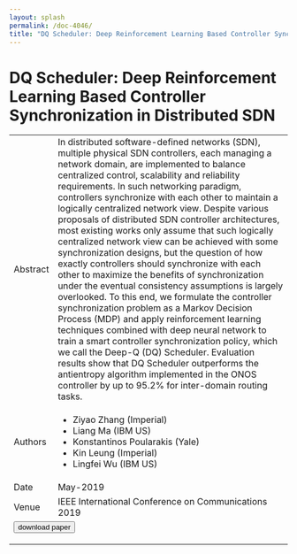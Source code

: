 ```yaml
---
layout: splash
permalink: /doc-4046/
title: "DQ Scheduler: Deep Reinforcement Learning Based Controller Synchronization in Distributed SDN"
---
```


# DQ Scheduler: Deep Reinforcement Learning Based Controller Synchronization in Distributed SDN

<table>
    <tbody>
    <tr>
        <td>Abstract</td>
        <td>In distributed software-defined networks (SDN), multiple physical SDN controllers, each managing a network domain, are implemented to balance centralized control, scalability and reliability requirements. In such networking paradigm, controllers synchronize with each other to maintain a logically centralized network view. Despite various proposals of distributed SDN controller architectures, most existing works only assume that such logically centralized network view can be achieved with some synchronization designs, but the question of how exactly controllers should synchronize with each other to maximize the benefits of synchronization under the eventual consistency assumptions is largely overlooked. To this end, we formulate the controller synchronization problem as a Markov Decision Process (MDP) and apply reinforcement learning techniques combined with deep neural network to train a smart controller synchronization policy, which we call the Deep-Q (DQ) Scheduler. Evaluation results show that DQ Scheduler outperforms the antientropy algorithm implemented in the ONOS controller by up to 95.2% for inter-domain routing tasks.</td>
    </tr>
    <tr>
        <td>Authors</td>
        <td>
            <ul>
                <li>Ziyao Zhang (Imperial)</li>
                <li>Liang Ma (IBM US)</li>
                <li>Konstantinos Poularakis (Yale)</li>
                <li>Kin Leung (Imperial)</li>
                <li>Lingfei Wu (IBM US)</li>
            </ul>
        </td>
    </tr>
    <tr>
        <td>Date</td>
        <td>May-2019</td>
    </tr>
    <tr>
        <td>Venue</td>
        <td>IEEE International Conference on Communications 2019</td>
    </tr>
        <tr>
            <td colspan="2">
                <form method="get" action="https://dais-ita.org/sites/default/files/3115.pdf">
                    <button type="submit">download paper</button>
                </form>
            </td>
        </tr>
    </tbody>
</table>

